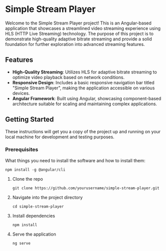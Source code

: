 # Simple Stream Player

Welcome to the Simple Stream Player project! This is an Angular-based application that showcases a streamlined video streaming experience using HLS (HTTP Live Streaming) technology. The purpose of this project is to demonstrate high-quality adaptive bitrate streaming and provide a solid foundation for further exploration into advanced streaming features.

## Features

- **High-Quality Streaming**: Utilizes HLS for adaptive bitrate streaming to optimize video playback based on network conditions.
- **Responsive Design**: Includes a basic responsive navigation bar titled "Simple Stream Player", making the application accessible on various devices.
- **Angular Framework**: Built using Angular, showcasing component-based architecture suitable for scaling and maintaining complex applications.

## Getting Started

These instructions will get you a copy of the project up and running on your local machine for development and testing purposes.

### Prerequisites

What things you need to install the software and how to install them:
   ```
   npm install -g @angular/cli
   ```
1. Clone the repo
   ```
   git clone https://github.com/yourusername/simple-stream-player.git
   ```
2. Navigate into the project directory
   ```
   cd simple-stream-player
   ```
3. Install dependencies
   ```
   npm install
   ```
4. Serve the application
   ```
   ng serve
   ```
